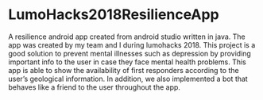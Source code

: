 # LumoHacks2018ResilienceApp
A resilience android app created from android studio written in java. The app was created by my team and I during lumohacks 2018. This project is a good solution to prevent mental illnesses such as depression by providing important info to the user in case they face mental health problems. This app is able to show the availability of first responders according to the user’s geological information. In addition, we also implemented a bot that behaves like a friend to the user throughout the app. 
